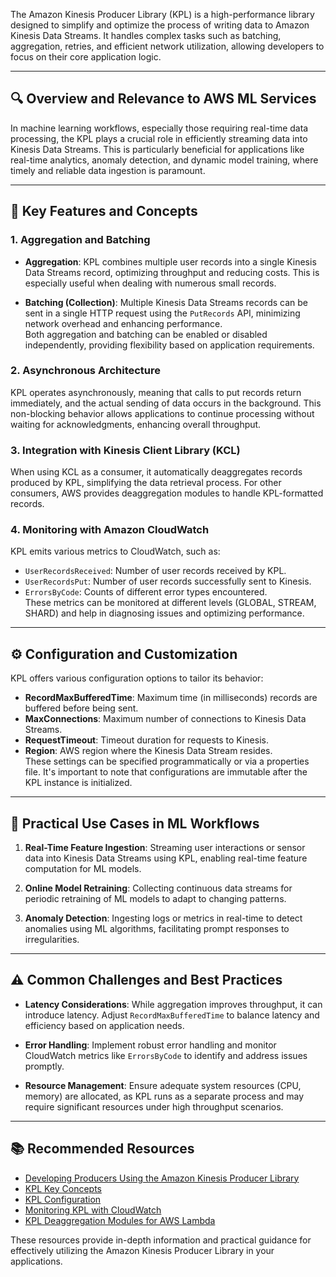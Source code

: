 The Amazon Kinesis Producer Library (KPL) is a high-performance library designed to simplify and optimize the process of writing data to Amazon Kinesis Data Streams. It handles complex tasks such as batching, aggregation, retries, and efficient network utilization, allowing developers to focus on their core application logic.

---

## 🔍 Overview and Relevance to AWS ML Services

In machine learning workflows, especially those requiring real-time data processing, the KPL plays a crucial role in efficiently streaming data into Kinesis Data Streams. This is particularly beneficial for applications like real-time analytics, anomaly detection, and dynamic model training, where timely and reliable data ingestion is paramount.

---

## 🧰 Key Features and Concepts

### 1. **Aggregation and Batching**

- **Aggregation**: KPL combines multiple user records into a single Kinesis Data Streams record, optimizing throughput and reducing costs. This is especially useful when dealing with numerous small records.

- **Batching (Collection)**: Multiple Kinesis Data Streams records can be sent in a single HTTP request using the `PutRecords` API, minimizing network overhead and enhancing performance.  
  Both aggregation and batching can be enabled or disabled independently, providing flexibility based on application requirements.

### 2. **Asynchronous Architecture**

KPL operates asynchronously, meaning that calls to put records return immediately, and the actual sending of data occurs in the background. This non-blocking behavior allows applications to continue processing without waiting for acknowledgments, enhancing overall throughput.

### 3. **Integration with Kinesis Client Library (KCL)**

When using KCL as a consumer, it automatically deaggregates records produced by KPL, simplifying the data retrieval process. For other consumers, AWS provides deaggregation modules to handle KPL-formatted records.

### 4. **Monitoring with Amazon CloudWatch**

KPL emits various metrics to CloudWatch, such as:

- `UserRecordsReceived`: Number of user records received by KPL.
- `UserRecordsPut`: Number of user records successfully sent to Kinesis.
- `ErrorsByCode`: Counts of different error types encountered.  
  These metrics can be monitored at different levels (GLOBAL, STREAM, SHARD) and help in diagnosing issues and optimizing performance.

---

## ⚙️ Configuration and Customization

KPL offers various configuration options to tailor its behavior:

- **RecordMaxBufferedTime**: Maximum time (in milliseconds) records are buffered before being sent.
- **MaxConnections**: Maximum number of connections to Kinesis Data Streams.
- **RequestTimeout**: Timeout duration for requests to Kinesis.
- **Region**: AWS region where the Kinesis Data Stream resides.  
  These settings can be specified programmatically or via a properties file. It's important to note that configurations are immutable after the KPL instance is initialized.

---

## 🧪 Practical Use Cases in ML Workflows

1. **Real-Time Feature Ingestion**: Streaming user interactions or sensor data into Kinesis Data Streams using KPL, enabling real-time feature computation for ML models.

2. **Online Model Retraining**: Collecting continuous data streams for periodic retraining of ML models to adapt to changing patterns.

3. **Anomaly Detection**: Ingesting logs or metrics in real-time to detect anomalies using ML algorithms, facilitating prompt responses to irregularities.

---

## ⚠️ Common Challenges and Best Practices

- **Latency Considerations**: While aggregation improves throughput, it can introduce latency. Adjust `RecordMaxBufferedTime` to balance latency and efficiency based on application needs.

- **Error Handling**: Implement robust error handling and monitor CloudWatch metrics like `ErrorsByCode` to identify and address issues promptly.

- **Resource Management**: Ensure adequate system resources (CPU, memory) are allocated, as KPL runs as a separate process and may require significant resources under high throughput scenarios.

---

## 📚 Recommended Resources

- [Developing Producers Using the Amazon Kinesis Producer Library](https://docs.aws.amazon.com/streams/latest/dev/developing-producers-with-kpl.html)
- [KPL Key Concepts](https://docs.aws.amazon.com/streams/latest/dev/kinesis-kpl-concepts.html)
- [KPL Configuration](https://docs.aws.amazon.com/streams/latest/dev/kinesis-kpl-config.html)
- [Monitoring KPL with CloudWatch](https://docs.aws.amazon.com/streams/latest/dev/monitoring-with-kpl.html)
- [KPL Deaggregation Modules for AWS Lambda](https://docs.aws.amazon.com/streams/latest/dev/kinesis-record-deaggregation.html)

These resources provide in-depth information and practical guidance for effectively utilizing the Amazon Kinesis Producer Library in your applications.
